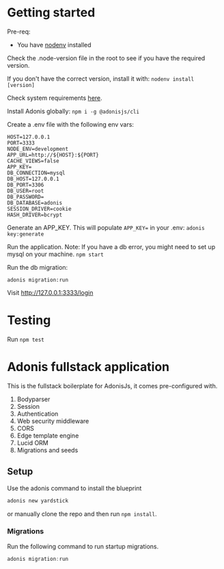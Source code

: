 # Getting started

Pre-req:
- You have [nodenv](https://github.com/nodenv/nodenv) installed

Check the .node-version file in the root to see if you have the required version.

If you don't have the correct version, install it with:
`nodenv install [version]`

Check system requirements [here](https://adonisjs.com/docs/4.1/installation#_system_requirements).

Install Adonis globally:
`npm i -g @adonisjs/cli`

Create a .env file with the following env vars:
```
HOST=127.0.0.1
PORT=3333
NODE_ENV=development
APP_URL=http://${HOST}:${PORT}
CACHE_VIEWS=false
APP_KEY=
DB_CONNECTION=mysql
DB_HOST=127.0.0.1
DB_PORT=3306
DB_USER=root
DB_PASSWORD=
DB_DATABASE=adonis
SESSION_DRIVER=cookie
HASH_DRIVER=bcrypt
```

Generate an APP_KEY. This will populate `APP_KEY=` in your .env:
`adonis key:generate`

Run the application. Note: If you have a db error, you might need to set up mysql on your machine.
`npm start`

Run the db migration:

`adonis migration:run`

Visit http://127.0.0.1:3333/login

# Testing

Run `npm test`


# Adonis fullstack application

This is the fullstack boilerplate for AdonisJs, it comes pre-configured with.

1. Bodyparser
2. Session
3. Authentication
4. Web security middleware
5. CORS
6. Edge template engine
7. Lucid ORM
8. Migrations and seeds

## Setup

Use the adonis command to install the blueprint

```bash
adonis new yardstick
```

or manually clone the repo and then run `npm install`.


### Migrations

Run the following command to run startup migrations.

```js
adonis migration:run
```
